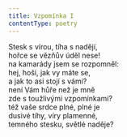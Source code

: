 ```yaml
---
title: Vzpomínka I
contentType: poetry
---
```


Stesk s vírou, tíha s nadějí,  
hořce se vězňův úděl nese!  
na kamarády jsem se rozpomněl:  
hej, hoši, jak vy máte se,  
a jak to asi stojí s vámi?  
není Vám hůře než je mně  
zde s toužlivými vzpomínkami?  
též vaše srdce plné, plné je  
dusivé tíhy, víry plamenné,  
temného stesku, světlé naděje?
